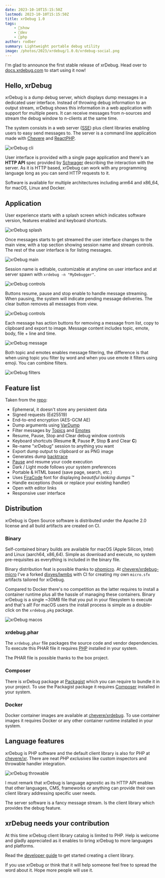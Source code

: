 ```yaml
---
date: 2023-10-10T15:15:50Z
lastmod: 2023-10-10T15:15:50Z
title: xrDebug 1.0
tags:
    - 🤯show
    - 🔬dev
    - 🐘php
author: rodber
summary: Lightweight portable debug utility
image: /photos/2023/xrdebug/1.0.0/xrdebug-social.png
---
```


I'm glad to announce the first stable release of xrDebug. Head over to [docs.xrdebug.com](https://docs.xrdebug.com) to start using it now!

## Hello, xrDebug

xrDebug is a dump debug server, which displays dump messages in a dedicated user interface. Instead of throwing debug information to an output stream, xrDebug shows this information in a web application with support for multiple peers. It can receive messages from n-sources and stream the debug window to n-clients at the same time.

The system consists in a web server ([SSE](https://en.wikipedia.org/wiki/Server-sent_events)) plus client libraries enabling users to easy send messages to. The server is a command line application made with [Chevere](https://chevere.org) and [ReactPHP](https://reactphp.org/).

![xrDebug cli](/photos/2023/xrdebug/1.0.0/xrdebug-cli.webp)

User interface is provided with a single page application and there's an **HTTP API** spec provided by [Schwager](https://chevere.org/packages/schwager.html) describing the interaction with the server. As it is HTTP based, xrDebug can work with any programming language long as you can send HTTP requests to it.

Software is available for multiple architectures including arm64 and x86_64, for macOS, Linux and Docker.

## Application

User experience starts with a splash screen which indicates software version, features enabled and keyboard shortcuts.

![xrDebug splash](/photos/2023/xrdebug/1.0.0/xrdebug-splash.webp)

Once messages starts to get streamed the user interface changes to the main view, with a top section showing session name and stream controls. The rest of the user interface is for listing messages.

![xrDebug main](/photos/2023/xrdebug/1.0.0/xrdebug-main.webp)

Session name is editable, customizable at anytime on user interface and at server spawn with `xrdebug -n "MyDebugger"`.

![xrDebug controls](/photos/2023/xrdebug/1.0.0/xrdebug-session.webp)

Buttons resume, pause and stop enable to handle message streaming. When pausing, the system will indicate pending message deliveries. The clear button removes all messages from view.

![xrDebug controls](/photos/2023/xrdebug/1.0.0/xrdebug-controls.webp)

Each message has action buttons for removing a message from list, copy to clipboard and export to image. Message content includes topic, emote, body, file + line and time.

![xrDebug message](/photos/2023/xrdebug/1.0.0/xrdebug-message.webp)

Both topic and emotes enables message filtering, the difference is that when using topic you filter by word and when you use emote it filters using emoji. You can combine filters.

![xrDebug filters](/photos/2023/xrdebug/1.0.0/xrdebug-filters.webp)

## Feature list

Taken from the [repo](https://github.com/chevere/xrdebug#features):

* Ephemeral, it doesn't store any persistent data
* Signed requests (Ed25519)
* End-to-end encryption (AES-GCM AE)
* Dump arguments using [VarDump](https://chevere.org/packages/var-dump.html)
* Filter messages by [Topics](https://xr-docs.chevere.org/helpers/xr.html#topic) and [Emotes](https://xr-docs.chevere.org/helpers/xr.html#emote)
* Resume, Pause, Stop and Clear debug window controls
* Keyboard shortcuts (Resume **R**, Pause **P**, Stop **S** and Clear **C**)
* Re-name "xrDebug" session to anything you want
* Export dump output to clipboard or as PNG image
* Generates dump [backtrace](https://xr-docs.chevere.org/helpers/xr.html#flags)
* [Pause](https://xr-docs.chevere.org/helpers/xri.html#pause) and resume your code execution
* Dark / Light mode follows your system preferences
* Portable & HTML based (save page, search, etc.)
* Uses [FiraCode](https://github.com/tonsky/FiraCode) font for displaying _beautiful looking dumps_ ™
* Handle exceptions (hook or replace your existing handler)
* Open with editor links
* Responsive user interface

## Distribution

xrDebug is Open Source software is distributed under the Apache 2.0 license and all build artifacts are created on CI.

### Binary

Self-contained binary builds are available for macOS (Apple Silicon, Intel) and Linux (aarch64, x86_64). Simple as download and execute, no system pre-requisites as everything is included in the binary file.

Binary distribution feat is possible thanks to [phpmicro](https://github.com/easysoft/phpmicro). At [chevere/xrdebug-micro](https://github.com/chevere/xrdebug-micro) I've a forked [dixyes/lwmbs](https://github.com/dixyes/lwmbs) with CI for creating my own `micro.sfx` artifacts tailored for xrDebug.

Compared to Docker there's no competition as the latter requires to install a container runtime plus all the hassle of managing these containers. Binary xrDebug is a single ~30MB file that you put in your filesystem to execute and that's all! For macOS users the install process is simple as a double-click on the `xrdebug.pkg` package.

![xrDebug macos](/photos/2023/xrdebug/1.0.0/xrdebug-macos.webp)

### xrdebug.phar

The `xrdebug.phar` file packages the source code and vendor dependencies. To execute this PHAR file it requires [PHP](https://php.net) installed in your system.

The PHAR file is possible thanks to the box project.

### Composer

There is xrDebug package at [Packagist](https://packagist.org/packages/chevere/xrdebug) which you can require to bundle it in your project. To use the Packagist package it requires [Composer](https://getcomposer.org) installed in your system.

### Docker

Docker container images are available at [chevere/xrdebug](https://github.com/chevere/xrdebug/pkgs/container/xrdebug). To use container images it requires Docker or any other container runtime installed in your system.

## Language features

xrDebug is PHP software and the default client library is also for PHP at [chevere/xr](https://github.com/chevere/xr). There are neat *PHP exclusives* like custom inspectors and throwable handler integration.

![xrDebug throwable](/photos/2023/xrdebug/1.0.0/xrdebug-throwable.webp)

I must remark that xrDebug is language agnostic as its HTTP API enables that other languages, CMS, frameworks or anything can provide their own client library addressing specific user needs.

The server software is a fancy message stream. Is the client library which provides the debug feature.

## xrDebug needs your contribution

At this time xrDebug client library catalog is limited to PHP. Help is welcome and gladly appreciated as it enables to bring xrDebug to more languages and platforms.

Read the [developer guide](https://docs.xrdebug.com/developer/) to get started creating a client library.

If you use xrDebug or think that it will help someone feel free to spread the word about it. Hope more people will use it.
